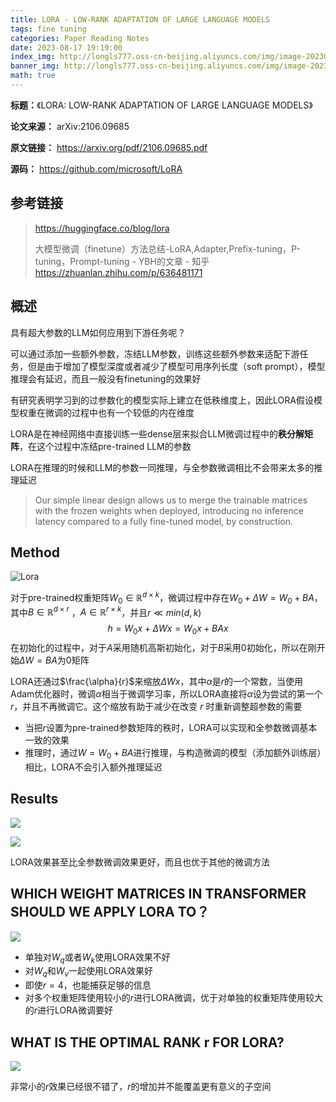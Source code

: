 ```yaml
---
title: LORA - LOW-RANK ADAPTATION OF LARGE LANGUAGE MODELS
tags: fine tuning
categories: Paper Reading Notes
date: 2023-08-17 19:19:00
index_img: http://longls777.oss-cn-beijing.aliyuncs.com/img/image-20230812164721483.png
banner_img: http://longls777.oss-cn-beijing.aliyuncs.com/img/image-20230812164721483.png
math: true
---
```


**标题：**《LORA: LOW-RANK ADAPTATION OF LARGE LANGUAGE MODELS》

**论文来源：** arXiv:2106.09685

**原文链接：** https://arxiv.org/pdf/2106.09685.pdf

**源码：** https://github.com/microsoft/LoRA



## 参考链接

> https://huggingface.co/blog/lora
>
> 大模型微调（finetune）方法总结-LoRA,Adapter,Prefix-tuning，P-tuning，Prompt-tuning - YBH的文章 - 知乎 https://zhuanlan.zhihu.com/p/636481171



## 概述

具有超大参数的LLM如何应用到下游任务呢？

可以通过添加一些额外参数，冻结LLM参数，训练这些额外参数来适配下游任务，但是由于增加了模型深度或者减少了模型可用序列长度（soft prompt），模型推理会有延迟，而且一般没有finetuning的效果好



有研究表明学习到的过参数化的模型实际上建立在低秩维度上，因此LORA假设模型权重在微调的过程中也有一个较低的内在维度

LORA是在神经网络中直接训练一些dense层来拟合LLM微调过程中的**秩分解矩阵**，在这个过程中冻结pre-trained LLM的参数

LORA在推理的时候和LLM的参数一同推理，与全参数微调相比不会带来太多的推理延迟

> Our simple linear design allows us to merge the trainable matrices with the frozen weights when deployed, introducing no inference latency compared to a fully fine-tuned model, by construction.



## Method

![Lora](http://longls777.oss-cn-beijing.aliyuncs.com/img/image-20230812164721483.png)

对于pre-trained权重矩阵$W_0 \in \mathbb{R}^{d \times k}$，微调过程中存在$W_0 + \Delta W=W_0 + BA$，其中$B \in \mathbb{R}^{d \times r}$ ，$A \in \mathbb{R}^{r \times k}$，并且$r \ll min(d,k)$
$$
h = W_0x + \Delta Wx=W_0x + BAx
$$
在初始化的过程中，对于$A$采用随机高斯初始化，对于$B$采用0初始化，所以在刚开始$\Delta W = BA$为0矩阵

LORA还通过$\frac{\alpha}{r}$来缩放$\Delta Wx$，其中$\alpha$是$r$的一个常数，当使用Adam优化器时，微调$\alpha$相当于微调学习率，所以LORA直接将$\alpha$设为尝试的第一个$r$，并且不再微调它。这个缩放有助于减少在改变 $r$ 时重新调整超参数的需要

- 当把$r$设置为pre-trained参数矩阵的秩时，LORA可以实现和全参数微调基本一致的效果
- 推理时，通过$W=W_0+BA$进行推理，与构造微调的模型（添加额外训练层）相比，LORA不会引入额外推理延迟



## Results

![](http://longls777.oss-cn-beijing.aliyuncs.com/img/image-20230817170459131.png)



![](http://longls777.oss-cn-beijing.aliyuncs.com/img/image-20230817170525889.png)



LORA效果甚至比全参数微调效果更好，而且也优于其他的微调方法



## WHICH WEIGHT MATRICES IN TRANSFORMER SHOULD WE APPLY LORA TO？

![](http://longls777.oss-cn-beijing.aliyuncs.com/img/image-20230817170820836.png)

- 单独对$W_q$或者$W_k$使用LORA效果不好
- 对$W_q$和$W_v$一起使用LORA效果好
- 即使$r=4$，也能捕获足够的信息
- 对多个权重矩阵使用较小的$r$进行LORA微调，优于对单独的权重矩阵使用较大的$r$进行LORA微调要好



## WHAT IS THE OPTIMAL RANK r FOR LORA?

![](http://longls777.oss-cn-beijing.aliyuncs.com/img/image-20230817171214092.png)



非常小的$r$效果已经很不错了，$r$的增加并不能覆盖更有意义的子空间

